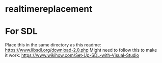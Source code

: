 # realtimereplacement

# For SDL
Place this in the same directory as this readme: https://www.libsdl.org/download-2.0.php
Might need to follow this to make it work: https://www.wikihow.com/Set-Up-SDL-with-Visual-Studio